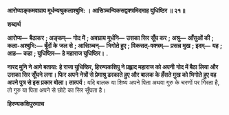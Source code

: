 **आरोप्याङ्कमवघ्राय मूर्धन्यश्रुकलाश्बुभि: ।** **आसिञ्चन्विकसद्वक्त्रमिदमाह युधिष्ठिर ॥ २१॥** 

**शब्दार्थ** 

**आरोप्य—** **बैठाकर** **; अङ्कम्—** **गोद में** **; अवघ्राय मूर्धनि—** **उसका सिर सूँघ कर** **; अश्रु—** **आँसुओं की** **; कला-अश्बुभि:—** **बूँदों के** **जल से** **; आसिञ्चन्—** **भिगोते हुए** **; विकसत्-वक्त्रम्—** **प्रसन्न मुख** **; इदम्—** **यह** **; आह—** **कहा** **; युधिष्ठिर—** **हे महाराज युधिष्ठिर।** **.** 

**नारद मुनि ने आगे बताया: हे राजा युधिष्ठिर, हिरण्यकशिपु ने प्रह्लाद महाराज को अपनी** **गोद में बैठा लिया और उसका सिर सूँघने लगा। फिर अपने नेत्रों से प्रेमाश्रु ढरकाते हुए और** **बालक के हँसते मुख को भिगोते हुए वह अपने पुत्र से इस प्रकार बोला।** **तात्पर्य :** यदि बालक या शिष्य अपने पिता अथवा गुरु के चरणों पर गिरता है, तो गुरु या पिता अपने से छोटे का सिर सूँघता है।  

**हिरण्यकशिपुरुवाच** 